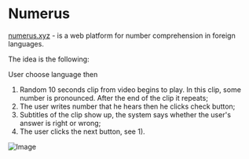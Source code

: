 # Numerus

[numerus.xyz](http://numerus.xyz) - is a web platform for number comprehension in foreign languages.

The idea is the following:

User choose language then

1) Random 10 seconds clip from video begins to play. In this clip, some number is pronounced. After the end of the clip it repeats;
2) The user writes number that he hears then he clicks check button;
3) Subtitles of the clip show up, the system says whether the user's answer is right or wrong;
4) The user clicks the next button, see 1).  

![Image](https://sun4-12.userapi.com/KLEgKEFy7srnB39-1Ln3ZgAbjZ7WC9zVzGkHzA/3EHevquFqqA.jpg)
